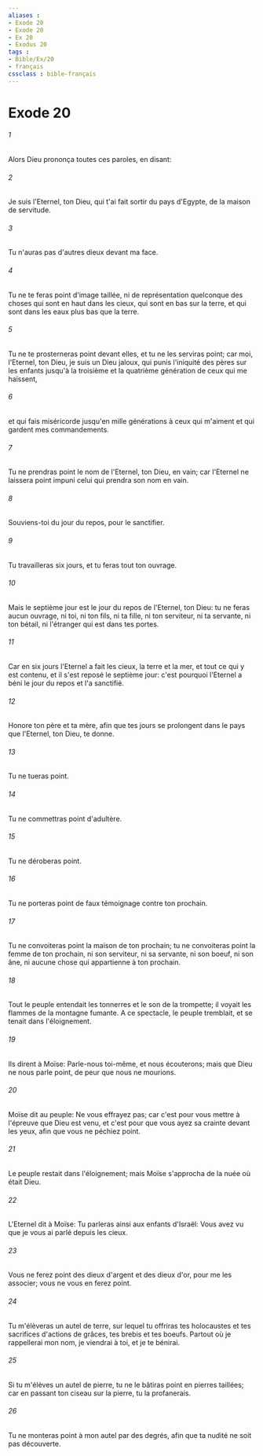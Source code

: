 ```yaml
---
aliases : 
- Exode 20
- Exode 20
- Ex 20
- Exodus 20
tags : 
- Bible/Ex/20
- français
cssclass : bible-français
---
```


# Exode 20

###### 1
Alors Dieu prononça toutes ces paroles, en disant:
###### 2
Je suis l'Eternel, ton Dieu, qui t'ai fait sortir du pays d'Egypte, de la maison de servitude.
###### 3
Tu n'auras pas d'autres dieux devant ma face.
###### 4
Tu ne te feras point d'image taillée, ni de représentation quelconque des choses qui sont en haut dans les cieux, qui sont en bas sur la terre, et qui sont dans les eaux plus bas que la terre.
###### 5
Tu ne te prosterneras point devant elles, et tu ne les serviras point; car moi, l'Eternel, ton Dieu, je suis un Dieu jaloux, qui punis l'iniquité des pères sur les enfants jusqu'à la troisième et la quatrième génération de ceux qui me haïssent,
###### 6
et qui fais miséricorde jusqu'en mille générations à ceux qui m'aiment et qui gardent mes commandements.
###### 7
Tu ne prendras point le nom de l'Eternel, ton Dieu, en vain; car l'Eternel ne laissera point impuni celui qui prendra son nom en vain.
###### 8
Souviens-toi du jour du repos, pour le sanctifier.
###### 9
Tu travailleras six jours, et tu feras tout ton ouvrage.
###### 10
Mais le septième jour est le jour du repos de l'Eternel, ton Dieu: tu ne feras aucun ouvrage, ni toi, ni ton fils, ni ta fille, ni ton serviteur, ni ta servante, ni ton bétail, ni l'étranger qui est dans tes portes.
###### 11
Car en six jours l'Eternel a fait les cieux, la terre et la mer, et tout ce qui y est contenu, et il s'est reposé le septième jour: c'est pourquoi l'Eternel a béni le jour du repos et l'a sanctifié.
###### 12
Honore ton père et ta mère, afin que tes jours se prolongent dans le pays que l'Eternel, ton Dieu, te donne.
###### 13
Tu ne tueras point.
###### 14
Tu ne commettras point d'adultère.
###### 15
Tu ne déroberas point.
###### 16
Tu ne porteras point de faux témoignage contre ton prochain.
###### 17
Tu ne convoiteras point la maison de ton prochain; tu ne convoiteras point la femme de ton prochain, ni son serviteur, ni sa servante, ni son boeuf, ni son âne, ni aucune chose qui appartienne à ton prochain.
###### 18
Tout le peuple entendait les tonnerres et le son de la trompette; il voyait les flammes de la montagne fumante. A ce spectacle, le peuple tremblait, et se tenait dans l'éloignement.
###### 19
Ils dirent à Moïse: Parle-nous toi-même, et nous écouterons; mais que Dieu ne nous parle point, de peur que nous ne mourions.
###### 20
Moïse dit au peuple: Ne vous effrayez pas; car c'est pour vous mettre à l'épreuve que Dieu est venu, et c'est pour que vous ayez sa crainte devant les yeux, afin que vous ne péchiez point.
###### 21
Le peuple restait dans l'éloignement; mais Moïse s'approcha de la nuée où était Dieu.
###### 22
L'Eternel dit à Moïse: Tu parleras ainsi aux enfants d'Israël: Vous avez vu que je vous ai parlé depuis les cieux.
###### 23
Vous ne ferez point des dieux d'argent et des dieux d'or, pour me les associer; vous ne vous en ferez point.
###### 24
Tu m'élèveras un autel de terre, sur lequel tu offriras tes holocaustes et tes sacrifices d'actions de grâces, tes brebis et tes boeufs. Partout où je rappellerai mon nom, je viendrai à toi, et je te bénirai.
###### 25
Si tu m'élèves un autel de pierre, tu ne le bâtiras point en pierres taillées; car en passant ton ciseau sur la pierre, tu la profanerais.
###### 26
Tu ne monteras point à mon autel par des degrés, afin que ta nudité ne soit pas découverte.
